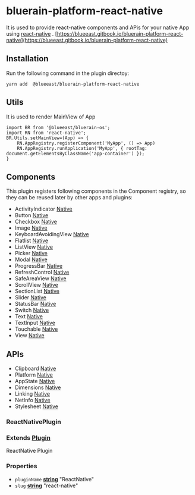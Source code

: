 # bluerain-platform-react-native

It is used to provide react-native components and APis for your  native App using [react-native](https://facebook.github.io/react-native/)  .     [https://blueeast.gitbook.io/bluerain-platform-react-native](https://blueeast.gitbook.io/bluerain-platform-react-native)

## Installation

Run the following command in the plugin directoy:

```shell
yarn add  @blueeast/bluerain-platform-react-native
```

## Utils

It is used to  render MainView  of App

```react
import BR from '@blueeast/bluerain-os';
import RN from 'react-native';
BR.Utils.setMainView=(App) => {
    RN.AppRegistry.registerComponent('MyApp', () => App)
    RN.AppRegistry.runApplication('MyApp', { rootTag: document.getElementsByClassName('app-container') });
}
```

## Components

This plugin registers following components in the Component registry, so they can be reused later by other apps and plugins:

- ActivityIndicator [Native](https://facebook.github.io/react-native/docs/activityindicator)
- Button [Native](https://facebook.github.io/react-native/docs/button)
- Checkbox [Native](https://facebook.github.io/react-native/docs/switch)
- Image [Native](https://facebook.github.io/react-native/docs/image)
- KeyboardAvoidingView [Native](https://facebook.github.io/react-native/docs/keyboardavoidingview)
- Flatlist [Native](https://facebook.github.io/react-native/docs/flatlist)
- ListView [Native](https://facebook.github.io/react-native/docs/listview)
- Picker [Native](https://facebook.github.io/react-native/docs/picker)
- Modal [Native](https://facebook.github.io/react-native/docs/modal)
- ProgressBar  [Native](https://facebook.github.io/react-native/docs/progressbarandroid)
- RefreshControl [Native](https://facebook.github.io/react-native/docs/refreshcontrol)
- SafeAreaView [Native](https://facebook.github.io/react-native/docs/safeareaview)
- ScrollView [Native](https://facebook.github.io/react-native/docs/using-a-scrollview)
- SectionList [Native](https://facebook.github.io/react-native/docs/sectionlist)
- Slider [Native](https://facebook.github.io/react-native/docs/slider)
- StatusBar [Native](https://facebook.github.io/react-native/docs/statusbar)
- Switch [Native](https://facebook.github.io/react-native/docs/switch)
- Text [Native](https://facebook.github.io/react-native/docs/text)
- TextInput [Native](https://facebook.github.io/react-native/docs/textinput)
- Touchable [Native](https://facebook.github.io/react-native/docs/touchablehighlight)
- View [Native](https://facebook.github.io/react-native/docs/view)


## APIs

- Clipboard [Native](https://facebook.github.io/react-native/docs/clipboard)
- Platform [Native](https://facebook.github.io/react-native/docs/platform-specific-code)
- AppState [Native](https://facebook.github.io/react-native/docs/appstate)
- Dimensions [Native](https://facebook.github.io/react-native/docs/dimensions)
- Linking [Native](https://facebook.github.io/react-native/docs/linking)
- NetInfo [Native](https://facebook.github.io/react-native/docs/netinfo)
- Stylesheet [Native](https://facebook.github.io/react-native/docs/stylesheet)

### ReactNativePlugin

### **Extends [Plugin](https://blueeast.gitbook.io/bluerain-os/api/api-reference#plugin)**

ReactNative Plugin

### **Properties**

- `pluginName` **[string](https://developer.mozilla.org/en-US/docs/Web/JavaScript/Reference/Global_Objects/String)** "ReactNative"
- `slug` **[string](https://developer.mozilla.org/en-US/docs/Web/JavaScript/Reference/Global_Objects/String)** "react-native"
